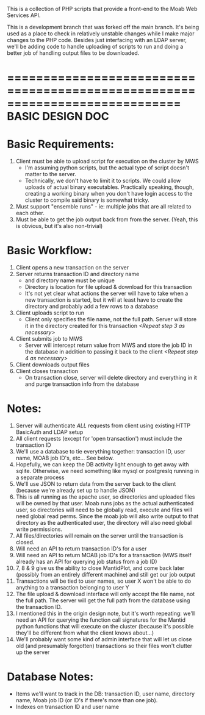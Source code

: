 This is a collection of PHP scripts that provide a front-end to the Moab Web Services API.

This is a development branch that was forked off the main branch.  It's being used as a place to check in relatively unstable changes while I make major changes to the PHP code.  Besides just interfacing with an LDAP server, we'll be adding code to handle uploading of scripts to run and doing a better job of handling output files to be downloaded.

============================================================================  
                          BASIC DESIGN DOC  
============================================================================  

# Basic Requirements:  
1. Client must be able to upload script for execution on the cluster by MWS
    * I'm assuming python scripts, but the actual type of script doesn't matter to the server.
    * Technically, we don't have to limit it to scripts.  We could allow uploads of actual binary executables.  Practically speaking, though, creating a working binary when you don't have login access to the cluster to compile said binary is somewhat tricky.
2. Must support "ensemble runs" - ie: multiple jobs that are all related to each other.
3. Must be able to get the job output back from from the server. (Yeah, this is obvious, but it's also non-trivial)


# Basic Workflow:  
1. Client opens a new transaction on the server
2. Server returns transaction ID and directory name
    * and directory name must be unique
    * Directory is location for file upload & download for this transaction
    * It's not yet clear what actions the server will have to take when a new transaction is started, but it will at least have to create the directory and probably add a few rows to a database
3. Client uploads script to run
    * Client only specifies the file name, not the full path.  Server will store it in the directory created for this transaction
_<Repeat step 3 as necessary>_
4. Client submits job to MWS
    * Server will intercept return value from MWS and store the job ID in the database in addition to passing it back to the client
_<Repeat step 4 as necessary>_
_<Wait for jobs to complete>_
5. Client downloads output files
6. Client closes transaction
    * On transaction close, server will delete directory and everything in it and purge transaction info from the database


# Notes:
1. Server will authenticate *ALL* requests from client using existing HTTP BasicAuth and LDAP setup
2. All client requests (except for 'open transaction') must include the transaction ID
3. We'll use a database to tie everything together: transaction ID, user name, MOAB job ID's, etc...  See below.
4. Hopefully, we can keep the DB activity light enough to get away with sqlite.  Otherwise, we need something like mysql or postgreslq running in a separate process
5. We'll use JSON to return data from the server back to the client (because we're already set up to handle JSON)
6.  This is all running as the apache user, so directories and uploaded files will be owned by that user.  Moab runs jobs as the actual authenticated user, so directories will need to be globally read, execute and files will need global read perms.  Since the moab job will also write output to that directory as the authenticated user, the directory will also need global write permissions.
7. All files/directories will remain on the server until the transaction is closed.
8. Will need an API to return transaction ID's for a user
9. Will need an API to return MOAB job ID's for a transaction  (MWS itself already has an API for querying job status from a job ID)
10. 7, 8 & 9 give us the ability to close MantidPlot, and come back later (possibly from an entirely different machine) and still get our job output
11. Transactions will be tied to user names, so user X won't be able to do anything to a transaction belonging to user Y
12. The file upload & download interface will only accept the file name, not the full path.  The server will get the full path from the database using the transaction ID.
13. I mentioned this in the origin design note, but it's worth repeating:  we'll need an API for querying the function call signatures for the Mantid python functions that will execute on the cluster (because it's possible they'll be different from what the client knows about...)
14. We'll probably want some kind of admin interface that will let us close old (and presumably forgotten) transactions so their files won't clutter up the server


# Database Notes:
* Items we'll want to track in the DB: transaction ID, user name, directory name, Moab job ID (or ID's if there's more than one job).
* Indexes on transaction ID and user name


